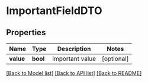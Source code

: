 # ImportantFieldDTO

## Properties
Name | Type | Description | Notes
------------ | ------------- | ------------- | -------------
**value** | **bool** | Important value | [optional] 

[[Back to Model list]](../README.md#documentation-for-models) [[Back to API list]](../README.md#documentation-for-api-endpoints) [[Back to README]](../README.md)


